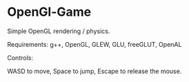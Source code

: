 # OpenGl-Game
Simple OpenGL rendering / physics.

Requirements: g++, OpenGL, GLEW, GLU, freeGLUT, OpenAL

Controls:

WASD to move, Space to jump, Escape to release the mouse.
